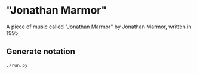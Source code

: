 # "Jonathan Marmor"

A piece of music called "Jonathan Marmor" by Jonathan Marmor, written in 1995

## Generate notation

    ./run.py

